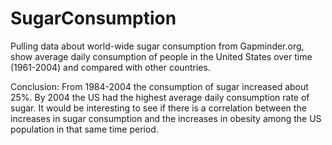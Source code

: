 # SugarConsumption

Pulling data about world-wide sugar consumption from Gapminder.org, show average daily consumption of people in the United States over time (1961-2004) and compared with other countries.

Conclusion:  From 1984-2004 the consumption of sugar increased about 25%. By 2004 the US had the highest average daily consumption rate of sugar.  It would be interesting to see if there is a correlation between the increases in sugar consumption and the increases in obesity among the US population in that same time period.
